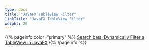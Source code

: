 ```yaml
---
type: docs
title: "JavaFX TableView Filter"
linkTitle: "JavaFX TableView Filter"
weight: 20
---
```


{{% pageinfo color="primary" %}}
[Search bars: Dynamically Filter a TableView in JavaFX](https://edencoding.com/search-bar-dynamic-filtering/)
{{% /pageinfo %}}


